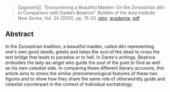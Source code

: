 > [[agostini]]. "Encountering a Beautiful Maiden: On the Zoroastrian *dēn* in Comparison with Dante’s Beatrice". Bulletin of the Asia Institute
New Series, Vol. 24 (2010), pp. 15-23. [jstor](https://www.jstor.org/stable/43896117), [academia](https://www.academia.edu/9791606/Encountering-a-Beautiful-Maiden-On-the-Zoroastrian-d%C4%93n-in-Comparison-with-Dante-s-Beatrice), [pdf](a/d-agostini2010.pdf)


## Abstract
In the Zoroastrian tradition, a beautiful maiden, called *dēn* representing one's own good deeds, greets and helps the soul of the dead to cross the test bridge that leads to paradise or to hell. In Dante's writings, Beatrice embodies the lady-as-angel who guide the soul of the poet to God as well as his own celestial side. In comparing these different literary accounts, this article aims to stress the similar phenomenological features of these two figures and to show how they share the same role of otherworldly guide and celestial counterpart in the context of individual eschatology.